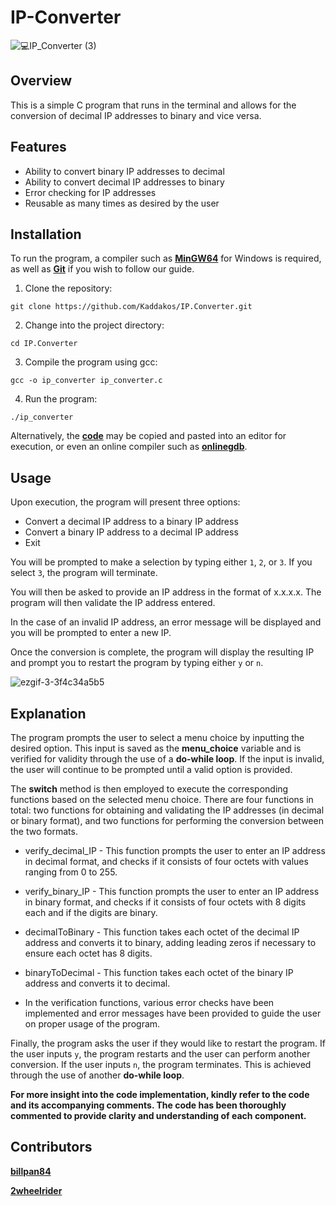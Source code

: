 # IP-Converter

![💻_IP_Converter_ (3)](https://user-images.githubusercontent.com/116773652/217944775-814bb302-4527-4260-9c2e-e347a81047c7.png)

## Overview

This is a simple C program that runs in the terminal and allows for the conversion of decimal IP addresses to binary and vice versa.

## Features

- Ability to convert binary IP addresses to decimal
- Ability to convert decimal IP addresses to binary
- Error checking for IP addresses
- Reusable as many times as desired by the user 

## Installation

To run the program, a compiler such as **[MinGW64](https://www.mingw-w64.org/)** for Windows is required, as well as **[Git](https://git-scm.com/downloads)** if you wish to follow our guide.

1) Clone the repository:

```
git clone https://github.com/Kaddakos/IP.Converter.git
```

2. Change into the project directory:

```
cd IP.Converter
```

3. Compile the program using gcc:

```
gcc -o ip_converter ip_converter.c
```

4. Run the program:

```
./ip_converter
```

Alternatively, the **[code](https://github.com/Kaddakos/IP.Converter/blob/main/IP-Converter.c)** may be copied and pasted into an editor for execution, or even an online compiler such as **[onlinegdb](https://www.onlinegdb.com/online_c_compiler)**.

## Usage

Upon execution, the program will present three options:

- Convert a decimal IP address to a binary IP address
- Convert a binary IP address to a decimal IP address
- Exit

You will be prompted to make a selection by typing either `1`, `2`, or `3`. If you select `3`, the program will terminate.

You will then be asked to provide an IP address in the format of x.x.x.x. The program will then validate the IP address entered.

In the case of an invalid IP address, an error message will be displayed and you will be prompted to enter a new IP.

Once the conversion is complete, the program will display the resulting IP and prompt you to restart the program by typing either `y` or `n`.

![ezgif-3-3f4c34a5b5](https://user-images.githubusercontent.com/116773652/217937290-fe06bdee-7c32-4bbc-ac5a-50dfbcb6fdc5.gif)


## Explanation

The program prompts the user to select a menu choice by inputting the desired option. This input is saved as the **menu_choice** variable and is verified for validity through the use of a **do-while loop**. If the input is invalid, the user will continue to be prompted until a valid option is provided.

The **switch** method is then employed to execute the corresponding functions based on the selected menu choice. There are four functions in total: two functions for obtaining and validating the IP addresses (in decimal or binary format), and two functions for performing the conversion between the two formats.

- verify_decimal_IP - This function prompts the user to enter an IP address in decimal format, and checks if it consists of four octets with values ranging from 0 to 255.

- verify_binary_IP - This function prompts the user to enter an IP address in binary format, and checks if it consists of four octets with 8 digits each and if the digits are binary.

- decimalToBinary - This function takes each octet of the decimal IP address and converts it to binary, adding leading zeros if necessary to ensure each octet has 8 digits.

- binaryToDecimal - This function takes each octet of the binary IP address and converts it to decimal.

- In the verification functions, various error checks have been implemented and error messages have been provided to guide the user on proper usage of the program.

Finally, the program asks the user if they would like to restart the program. If the user inputs `y`, the program restarts and the user can perform another conversion. If the user inputs `n`, the program terminates. This is achieved through the use of another **do-while loop**.

**For more insight into the code implementation, kindly refer to the code and its accompanying comments. The code has been thoroughly commented to provide clarity and understanding of each component.**

## Contributors 

**[billpan84](https://github.com/billpan84)**

**[2wheelrider](https://github.com/2wheelrider)**
